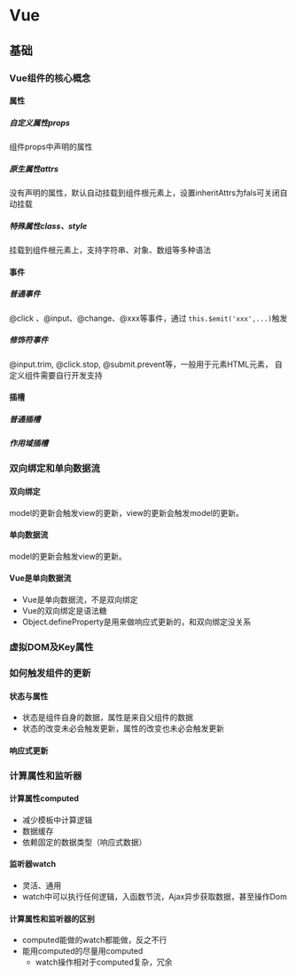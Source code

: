 # Vue

## 基础

### Vue组件的核心概念

#### 属性

##### 自定义属性props

组件props中声明的属性

##### 原生属性attrs

没有声明的属性，默认自动挂载到组件根元素上，设置inheritAttrs为fals可关闭自动挂载

##### 特殊属性class、style

挂载到组件根元素上，支持字符串、对象、数组等多种语法 

#### 事件

##### 普通事件

@click 、@input、@change、@xxx等事件，通过 `this.$emit('xxx',...)`触发

##### 修饰符事件

@input.trim, @click.stop, @submit.prevent等，一般用于元素HTML元素， 自定义组件需要自行开发支持

#### 插槽

##### 普通插槽

<template slot="xxx">...</template>
<template v-slot:xxx>...</template>
##### 作用域插槽

<template slot="xxx" slot-scope="props">...</template>
<template v-slot:xxx slot-scope="props">...</template>

### 双向绑定和单向数据流

#### 双向绑定

model的更新会触发view的更新，view的更新会触发model的更新。

#### 单向数据流

model的更新会触发view的更新。

#### Vue是单向数据流

- Vue是单向数据流，不是双向绑定
- Vue的双向绑定是语法糖
- Object.defineProperty是用来做响应式更新的，和双向绑定没关系

### 虚拟DOM及Key属性

### 如何触发组件的更新

#### 状态与属性

- 状态是组件自身的数据，属性是来自父组件的数据
- 状态的改变未必会触发更新，属性的改变也未必会触发更新

#### 响应式更新

### 计算属性和监听器

#### 计算属性computed

- 减少模板中计算逻辑
- 数据缓存
- 依赖固定的数据类型（响应式数据）

#### 监听器watch

- 灵活、通用
- watch中可以执行任何逻辑，入函数节流，Ajax异步获取数据，甚至操作Dom

#### 计算属性和监听器的区别

- computed能做的watch都能做，反之不行
- 能用computed的尽量用computed
  - watch操作相对于computed复杂，冗余

